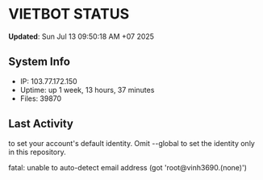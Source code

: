 # VIETBOT STATUS
**Updated**: Sun Jul 13 09:50:18 AM +07 2025

## System Info
- IP: 103.77.172.150
- Uptime: up 1 week, 13 hours, 37 minutes
- Files: 39870

## Last Activity

to set your account's default identity.
Omit --global to set the identity only in this repository.

fatal: unable to auto-detect email address (got 'root@vinh3690.(none)')
